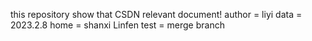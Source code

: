 this repository show that CSDN relevant document!
author = liyi
data = 2023.2.8
home = shanxi  Linfen
test = merge branch
